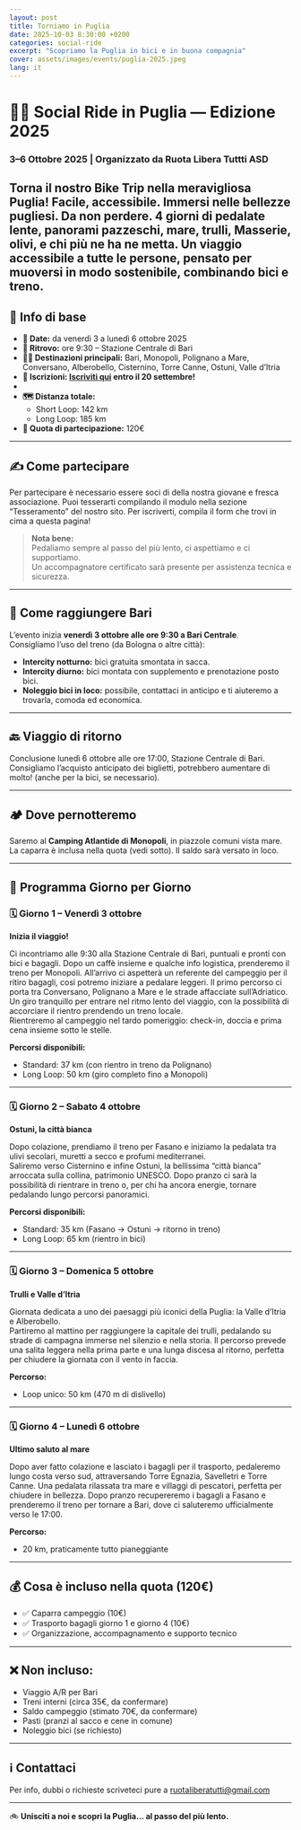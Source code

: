 ```yaml
---
layout: post
title: Torniamo in Puglia
date: 2025-10-03 8:30:00 +0200
categories: social-ride
excerpt: "Scopriamo la Puglia in bici e in buona compagnia"
cover: assets/images/events/puglia-2025.jpeg
lang: it
---
```

# 🚴‍♀️ Social Ride in Puglia — Edizione 2025
### 3–6 Ottobre 2025 | Organizzato da Ruota Libera Tuttti ASD

Torna il nostro Bike Trip nella meravigliosa Puglia! Facile, accessibile. Immersi nelle bellezze pugliesi. Da non perdere. 
4 giorni di pedalate lente, panorami pazzeschi, mare, trulli, Masserie, olivi, e chi più ne ha ne metta.
Un viaggio accessibile a tutte le persone, pensato per muoversi in modo sostenibile, combinando bici e treno. 
---
## 📍 Info di base
- **📅 Date:** da venerdì 3 a lunedì 6 ottobre 2025  
- **📌 Ritrovo:** ore 9:30 – Stazione Centrale di Bari  
- **🚴‍♂️ Destinazioni principali:** Bari, Monopoli, Polignano a Mare, Conversano, Alberobello, Cisternino, Torre Canne, Ostuni, Valle d’Itria
- **📝 Iscrizioni: [Iscriviti qui](https://forms.gle/XBcapwyg3y6n1XdD6) entro il 20 settembre!**
-   
- **🗺️ Distanza totale:**
  - Short Loop: 142 km  
  - Long Loop: 185 km  
- **💸 Quota di partecipazione:** 120€

---

## ✍️ Come partecipare

Per partecipare è necessario essere soci di della nostra giovane e fresca associazione.
Puoi tesserarti compilando il modulo nella sezione “Tesseramento” del nostro sito.
Per iscriverti, compila il form che trovi in cima a questa pagina!

> **Nota bene:**  
> Pedaliamo sempre al passo del più lento, ci aspettiamo e ci supportiamo.  
> Un  accompagnatore certificato sarà presente per assistenza tecnica e sicurezza.

---

## 🚆 Come raggiungere Bari

L’evento inizia **venerdì 3 ottobre alle ore 9:30 a Bari Centrale**.  
Consigliamo l’uso del treno (da Bologna o altre città):

- **Intercity notturno:** bici gratuita smontata in sacca.  
- **Intercity diurno:** bici montata con supplemento e prenotazione posto bici.  
- **Noleggio bici in loco:** possibile, contattaci in anticipo e ti aiuteremo a trovarla, comoda ed economica. 

---

## 🔙 Viaggio di ritorno

Conclusione lunedì 6 ottobre alle ore 17:00, Stazione Centrale di Bari.  
Consigliamo l’acquisto anticipato dei biglietti, potrebbero aumentare di molto! (anche per la bici, se necessario).

---

## 🏕️ Dove pernotteremo

Saremo al **Camping Atlantide di Monopoli**, in piazzole comuni vista mare.  
La caparra è inclusa nella quota (vedi sotto). Il saldo sarà versato in loco.

---

## 📅 Programma Giorno per Giorno

### 🗓 **Giorno 1 – Venerdì 3 ottobre**  
**Inizia il viaggio!**

Ci incontriamo alle 9:30 alla Stazione Centrale di Bari, puntuali e pronti con bici e bagagli. Dopo un caffè insieme e qualche info logistica, prenderemo il treno per Monopoli. All’arrivo ci aspetterà un referente del campeggio per il ritiro bagagli, così potremo iniziare a pedalare leggeri.
Il primo percorso ci porta tra Conversano, Polignano a Mare e le strade affacciate sull’Adriatico. Un giro tranquillo per entrare nel ritmo lento del viaggio, con la possibilità di accorciare il rientro prendendo un treno locale.  
Rientreremo al campeggio nel tardo pomeriggio: check-in, doccia e prima cena insieme sotto le stelle.

**Percorsi disponibili:**  
- Standard: 37 km (con rientro in treno da Polignano)  
- Long Loop: 50 km (giro completo fino a Monopoli)

---

### 🗓 **Giorno 2 – Sabato 4 ottobre**  
**Ostuni, la città bianca**

Dopo colazione, prendiamo il treno per Fasano e iniziamo la pedalata tra ulivi secolari, muretti a secco e profumi mediterranei.  
Saliremo verso Cisternino e infine Ostuni, la bellissima “città bianca” arroccata sulla collina, patrimonio UNESCO.
Dopo pranzo ci sarà la possibilità di rientrare in treno o, per chi ha ancora energie, tornare pedalando lungo percorsi panoramici.

**Percorsi disponibili:**  
- Standard: 35 km (Fasano → Ostuni → ritorno in treno)  
- Long Loop: 65 km (rientro in bici)

---

### 🗓 **Giorno 3 – Domenica 5 ottobre**  
**Trulli e Valle d’Itria**

Giornata dedicata a uno dei paesaggi più iconici della Puglia: la Valle d’Itria e Alberobello.  
Partiremo al mattino per raggiungere la capitale dei trulli, pedalando su strade di campagna immerse nel silenzio e nella storia.
Il percorso prevede una salita leggera nella prima parte e una lunga discesa al ritorno, perfetta per chiudere la giornata con il vento in faccia.

**Percorso:**  
- Loop unico: 50 km (470 m di dislivello)

---

### 🗓 **Giorno 4 – Lunedì 6 ottobre**  
**Ultimo saluto al mare**

Dopo aver fatto colazione e lasciato i bagagli per il trasporto, pedaleremo lungo costa verso sud, attraversando Torre Egnazia, Savelletri e Torre Canne.  Una pedalata rilassata tra mare e villaggi di pescatori, perfetta per chiudere in bellezza.
Dopo pranzo recupereremo i bagagli a Fasano e prenderemo il treno per tornare a Bari, dove ci saluteremo ufficialmente verso le 17:00.

**Percorso:**  
- 20 km, praticamente tutto pianeggiante

---

## 💰 Cosa è incluso nella quota (120€)

- ✅ Caparra campeggio (10€)  
- ✅ Trasporto bagagli giorno 1 e giorno 4 (10€)  
- ✅ Organizzazione, accompagnamento e supporto tecnico

---

## ❌ Non incluso:
- Viaggio A/R per Bari  
- Treni interni (circa 35€, da confermare)  
- Saldo campeggio (stimato 70€, da confermare)  
- Pasti (pranzi al sacco e cene in comune)  
- Noleggio bici (se richiesto)

---

## ℹ️ Contattaci
Per info, dubbi o richieste scriveteci pure a ruotaliberatutti@gmail.com

---

🚲 **Unisciti a noi e scopri la Puglia... al passo del più lento.**
